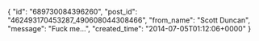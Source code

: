  {
   "id": "689730084396260",
   "post_id": "462493170453287_490608044308466",
   "from_name": "Scott Duncan",
   "message": "Fuck me...",
   "created_time": "2014-07-05T01:12:06+0000"
 }

